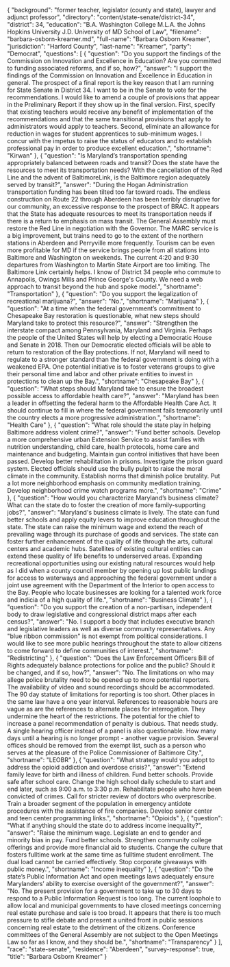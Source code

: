 {
  "background": "former teacher, legislator (county and state), lawyer and adjunct professor",
  "directory": "content/state-senate/district-34",
  "district": 34,
  "education": "B.A. Washington College M.L.A. the Johns Hopkins University J.D. University of MD School of Law",
  "filename": "barbara-osborn-kreamer.md",
  "full-name": "Barbara Osborn Kreamer",
  "jurisdiction": "Harford County",
  "last-name": "Kreamer",
  "party": "Democrat",
  "questions": [
    {
      "question": "Do you support the findings of the Commission on Innovation and Excellence in Education? Are you committed to funding associated reforms, and if so, how?",
      "answer": "I support the findings of the Commission on Innovation and Excellence in Education in general.  The prospect of a final report is the key reason that I am running for State Senate in District 34.  I want to be in the Senate to vote for the recommendations.  I would like to amend a couple of provisions that appear in the Preliminary Report if they show up in the final version. First,  specify that existing teachers would receive any benefit of implementation of the recommendations and that the same transitional provisions that apply to administrators would apply to teachers.  Second, eliminate an allowance for reduction in wages for student apprentices to sub-minimum wages.  I concur with the impetus to raise the status of educators and to establish professional pay in order to produce excellent education.",
      "shortname": "Kirwan"
    },
    {
      "question": "Is Maryland’s transportation spending appropriately balanced between roads and transit? Does the state have the resources to meet its transportation needs? With the cancellation of the Red Line and the advent of BaltimoreLink, is the Baltimore region adequately served by transit?",
      "answer": "During the Hogan Administration transportation funding has been tilted too far toward roads. The endless construction on Route 22 through Aberdeen has been terribly disruptive for our community, an excessive response to the prospect of BRAC.  It appears that the State has adequate resources to meet its transportation needs if there is a return to emphasis on mass transit.        The General Assembly must restore the Red Line in negotiation with the Governor. The MARC service is a big improvement, but trains need to go to the extent of the northern stations in Aberdeen and Perryville more frequently.  Tourism can be even more profitable for MD if the service brings people from all stations into Baltimore and Washington on weekends.  The current 4:20 and 9:30 departures from Washington to Martin State Airport are too limiting.        The Baltimore Link certainly helps.  I know of District 34 people who commute to Annapolis, Owings Mills and Prince George's County.  We need a web approach to transit beyond the hub and spoke model.",
      "shortname": "Transportation"
    },
    {
      "question": "Do you support the legalization of recreational marijuana?",
      "answer": "No.",
      "shortname": "Marijuana"
    },
    {
      "question": "At a time when the federal government’s commitment to Chesapeake Bay restoration is questionable, what new steps should Maryland take to protect this resource?",
      "answer": "Strengthen the interstate compact among Pennsylvania, Maryland and Virginia.  Perhaps the people of the United States will help by electing a Democratic House and Senate in 2018.  Then our Democratic elected officials will be able to return to restoration of the Bay protections.  If not, Maryland will need to regulate to a stronger standard than the federal government is doing with a weakened EPA.  One potential initiative is to foster veterans groups to give their personal time and labor and other private entities to invest in protections to clean up the Bay.",
      "shortname": "Chesapeake Bay"
    },
    {
      "question": "What steps should Maryland take to ensure the broadest possible access to affordable health care?",
      "answer": "Maryland has been a leader in offsetting the federal harm to the Affordable Health Care Act. It should continue to fill in where the  federal government fails temporarily until the country elects a more progressive administration.",
      "shortname": "Health Care"
    },
    {
      "question": "What role should the state play in helping Baltimore address violent crime?",
      "answer": "Fund better schools.  Develop a more comprehensive urban Extension Service to assist families with nutrition understanding, child care, health protocols, home care and maintenance and budgeting.  Maintain gun control initiatives that have been passed. Develop better rehabilitation in prisons.  Investigate the prison guard system.  Elected officials should use the bully pulpit to raise the moral climate in the community.  Establish norms that diminish police brutality. Put a lot more neighborhood emphasis on community mediation training.  Develop neighborhood crime watch programs more.",
      "shortname": "Crime"
    },
    {
      "question": "How would you characterize Maryland’s business climate? What can the state do to foster the creation of more family-supporting jobs?",
      "answer": "Maryland's business climate is lively.  The state can fund better schools and apply equity levers to improve education  throughout the state.  The state can raise the minimum wage and extend the reach of prevailing wage through its purchase of goods and services.  The state can foster further enhancement of the quality of life through the arts, cultural centers and academic hubs.  Satellites of existing cultural entities can extend these quality of life benefits to underserved areas.  Expanding recreational opportunities using our existing natural resources would help as I did when a county council member by opening up lost public landings for access to waterways and approaching the federal government under a joint use agreement with the Department of the Interior to open access to the Bay.  People who locate businesses are looking for a talented work force and indicia of a high quality of life.",
      "shortname": "Business Climate"
    },
    {
      "question": "Do you support the creation of a non-partisan, independent body to draw legislative and congressional district maps after each census?",
      "answer": "No.  I support a body that includes executive branch and legislative leaders as well as diverse community representatives.  Any \"blue ribbon commission\" is not exempt from political considerations.  I would like to see more public hearings throughout the state to allow citizens to come forward to define communities of interest.",
      "shortname": "Redistricting"
    },
    {
      "question": "Does the Law Enforcement Officers Bill of Rights adequately balance protections for police and the public? Should it be changed, and if so, how?",
      "answer": "No.  The limitations on who may allege police brutality need to be opened up to more potential reporters. The availability of video and sound recordings should be accommodated. The 90 day statute of limitations for reporting is too short.  Other places in the same law have a one year interval.   References to reasonable hours are vague as are the references to alternate places for interrogation.  They undermine the heart of the restrictions.  The potential for the chief to increase a panel recommendation of penalty is dubious.  That needs study.  A single hearing officer instead of a panel is also questionable.  How many days until a hearing is no longer prompt - another vague provision. Several offices should be removed from the exempt list, such as a person who serves at the pleasure of the Police Commissioner of Baltimore City.",
      "shortname": "LEOBR"
    },
    {
      "question": "What strategy would you adopt to address the opioid addiction and overdose crisis?",
      "answer": "Extend family leave for birth and illness of children. Fund better schools.  Provide safe after school care. Change the high school daily schedule to start and end later, such as 9:00 a.m. to 3:30 p.m. Rehabilitate people who have been convicted of crimes.  Call for stricter review of doctors who overprescribe.  Train a broader segment of the population in emergency antidote procedures with the assistance of fire companies.  Develop senior center and teen center programming  links.",
      "shortname": "Opioids"
    },
    {
      "question": "What if anything should the state do to address income inequality?",
      "answer": "Raise the minimum wage.  Legislate an end to gender and minority bias in pay.   Fund better schools.  Strengthen community college offerings and provide more financial aid to students.  Change the culture that fosters fulltime work at the same time as fulltime student enrollment.  The dual load cannot be carried effectively.  Stop corporate giveaways with public money.",
      "shortname": "Income inequality"
    },
    {
      "question": "Do the state’s Public Information Act and open meetings laws adequately ensure Marylanders’ ability to exercise oversight of the government?",
      "answer": "No.  The present provision for a government to take up to 30 days to respond to a Public Information Request is too long.  The current loophole to allow local and municipal governments to have closed meetings concerning real estate purchase and sale is too broad.  It appears that there is too  much pressure to stifle debate and present a united front in public sessions concerning real estate to the detriment of the citizens.  Conference committees of the General Assembly are not subject to the Open Meetings Law so far as I know, and they should be.",
      "shortname": "Transparency"
    }
  ],
  "race": "state-senate",
  "residence": "Aberdeen",
  "survey-response": true,
  "title": "Barbara Osborn Kreamer"
}
